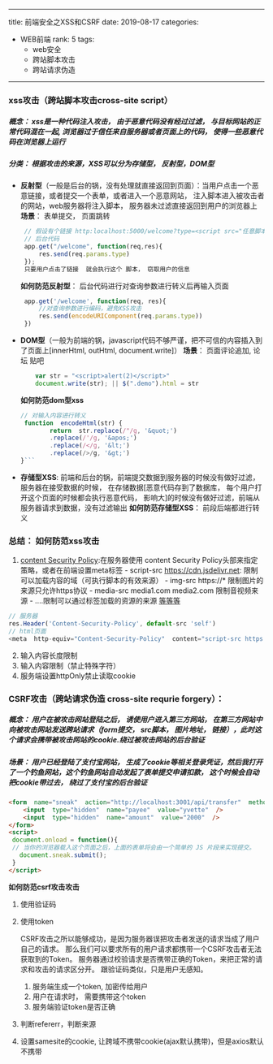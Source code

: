 
---

title: 前端安全之XSS和CSRF
date: 2019-08-17
categories: 
- WEB前端
rank: 5
tags: 
  - web安全
  - 跨站脚本攻击
  - 跨站请求伪造

---

### xss攻击（跨站脚本攻击cross-site script）
##### 概念： xss是一种代码注入攻击， 由于恶意代码没有经过过滤， 与目标网站的正常代码混在一起, 浏览器过于信任来自服务器或者页面上的代码， 使得一些恶意代码在浏览器上运行
##### 分类： 根据攻击的来源，XSS可以分为存储型， 反射型，DOM型

- **反射型**（一般是后台的锅，没有处理就直接返回到页面）：当用户点击一个恶意链接，或者提交一个表单，或者进入一个恶意网站， 注入脚本进入被攻击者的网站，web服务器将注入脚本， 服务器未过滤直接返回到用户的浏览器上
  **场景**： 表单提交， 页面跳转
	 ```javascript
	  // 假设有个链接 http:localhost:5000/welcome?type=<script src="任意脚本"></script>
	  // 后台代码
	  app.get("/welcome", function(req,res){
		  res.send(req.params.type)
	  });
	  只要用户点击了链接  就会执行这个 脚本， 窃取用户的信息
	 ```
  **如何防范反射型**： 后台代码进行对查询参数进行转义后再输入页面
	 ```  javascript
	  app.get('/welcome', function(req, res){
		  //对查询参数进行编码，避免XSS攻击
		  res.send(encodeURIComponent(req.params.type))
	  })

	```

- **DOM型**（一般为前端的锅，javascript代码不够严谨，把不可信的内容插入到了页面上[innerHtml, outHtml, document.write]）
  **场景**： 页面评论追加, 论坛 贴吧
	``` javascript
		var str = "<script>alert(2)</script>"
		document.write(str); || $(".demo").html = str
	```
	 **如何防范dom型xss**
	``` javascript
	// 对输入内容进行转义
	 function  encodeHtml(str) {
			return  str.replace(/"/g, '&quot;')
			.replace(/'/g, '&apos;')
			.replace(/</g, '&lt;')
			.replace(/>/g, '&gt;')
	}```
- **存储型XSS**: 前端和后台的锅，前端提交数据到服务器的时候没有做好过滤， 服务器在接受数据的时候， 在存储数据[恶意代码存到了数据库， 每个用户打开这个页面的时候都会执行恶意代码， 影响大]的时候没有做好过滤，前端从服务器请求到数据，没有过滤输出
	 **如何防范存储型XSS**： 前段后端都进行转义

### **总结： 如何防范xss攻击**

 1. [content Security Policy](https://developer.mozilla.org/zh-CN/docs/Web/HTTP/CSP):在服务器使用 content Security Policy头部来指定策略，或者在前端设置meta标签
		   -  script-src https://cdn.jsdelivr.net: 限制可以加载内容的域（可执行脚本的有效来源）
		   -  img-src https://*  限制图片的来源只允许https协议
		   -  media-src media1.com media2.com 限制音视频来源
		   -  ....限制可以通过标签加载的资源的来源 [等等等](http://www.ruanyifeng.com/blog/2016/09/csp.html)

 ``` javascript
 // 服务器
 res.Header('Content-Security-Policy', default-src 'self')
 // html页面
<meta  http-equiv="Content-Security-Policy"  content="script-src https://cdn.jsdelivr.net; img-src https://*; child-src 'none';">
 ```

 2.  输入内容长度限制
 3. 输入内容限制（禁止特殊字符）
 4. 服务端设置httpOnly禁止读取cookie


###  CSRF攻击（跨站请求伪造 cross-site requrie forgery）：
##### 概念： 用户在被攻击网站登陆之后， 诱使用户进入第三方网站， 在第三方网站中向被攻击网站发送跨站请求（form提交， src脚本， 图片地址， 链接），此时这个请求会携带被攻击网站的cookie.绕过被攻击网站的后台验证
##### 场景： 用户已经登陆了支付宝网站， 生成了cookie等相关登录凭证，然后我打开了一个钓鱼网站，这个钓鱼网站自动发起了表单提交申请扣款， 这个时候会自动把cookie带过去， 绕过了支付宝的后台验证
```html
<form  name="sneak"  action="http://localhost:3001/api/transfer"  method="post">
	<input  type="hidden"  name="payee"  value="yvette"  />
	<input  type="hidden"  name="amount"  value="2000"  />
</form>
<script>
 document.onload = function(){
 // 当你的浏览器载入这个页面之后，上面的表单将会由一个简单的 JS 片段来实现提交。
   document.sneak.submit();
 }
</script>
```
**如何防范csrf攻击攻击**

 1. 使用验证码
 2. 使用token

	CSRF攻击之所以能够成功，是因为服务器误把攻击者发送的请求当成了用户自己的请求。
	那么我们可以要求所有的用户请求都携带一个CSRF攻击者无法获取到的Token。
	服务器通过校验请求是否携带正确的Token，来把正常的请求和攻击的请求区分开。
	跟验证码类似，只是用户无感知。
	  1. 服务端生成一个token, 加密传给用户
	  2. 用户在请求时， 需要携带这个token
	  3. 服务端验证token是否正确

 4. 判断refererr，判断来源
 5. 设置samesite的cookie, 让跨域不携带cookie(ajax默认携带)，但是axios默认不携带


